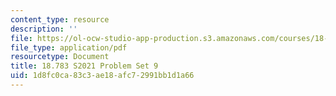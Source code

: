 ```yaml
---
content_type: resource
description: ''
file: https://ol-ocw-studio-app-production.s3.amazonaws.com/courses/18-783-elliptic-curves-spring-2021/1d8fc0ca83c3ae18afc72991bb1d1a66_MIT18_783S21_PS9.pdf
file_type: application/pdf
resourcetype: Document
title: 18.783 S2021 Problem Set 9
uid: 1d8fc0ca-83c3-ae18-afc7-2991bb1d1a66
---
```

